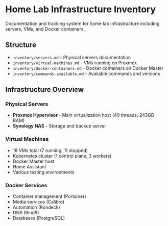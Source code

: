 # Home Lab Infrastructure Inventory

Documentation and tracking system for home lab infrastructure including servers, VMs, and Docker containers.

## Structure

- `inventory/servers.md` - Physical servers documentation
- `inventory/virtual-machines.md` - VMs running on Proxmox
- `inventory/docker-containers.md` - Docker containers on Docker Master
- `inventory/commands-available.md` - Available commands and versions

## Infrastructure Overview

### Physical Servers
- **Proxmox Hypervisor** - Main virtualization host (40 threads, 243GB RAM)
- **Synology NAS** - Storage and backup server

### Virtual Machines
- 18 VMs total (7 running, 11 stopped)
- Kubernetes cluster (1 control plane, 3 workers)
- Docker Master host
- Home Assistant
- Various testing environments

### Docker Services
- Container management (Portainer)
- Media services (Calibre)
- Automation (Rundeck)
- DNS (Bind9)
- Databases (PostgreSQL)